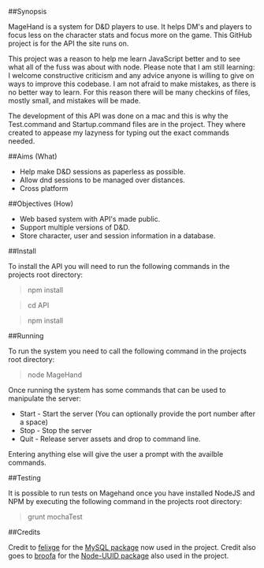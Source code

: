 ##Synopsis

MageHand is a system for D&amp;D players to use. It helps DM's and players to focus less on the character stats and focus more on the game.
This GitHub project is for the API the site runs on.

This project was a reason to help me learn JavaScript better and to see what all of the fuss was about with node.
Please note that I am still learning: I welcome constructive criticism and any advice anyone is willing to give on ways to improve this codebase.
I am not afraid to make mistakes, as there is no better way to learn. For this reason there will be many checkins of files, mostly small, and mistakes will be made.

The development of this API was done on a mac and this is why the Test.command and Startup.command files are in the project. They where created to appease my lazyness for typing out the exact commands needed.

##Aims (What)

* Help make D&amp;D sessions as paperless as possible.
* Allow dnd sessions to be managed over distances.
* Cross platform

##Objectives (How)

* Web based system with API's made public.
* Support multiple versions of D&amp;D.
* Store character, user and session information in a database.

##Install

To install the API you will need to run the following commands in the projects root directory:

> npm install

> cd API

> npm install

##Running

To run the system you need to call the following command in the projects root directory:

> node MageHand

Once running the system has some commands that can be used to manipulate the server:

* Start - Start the server (You can optionally provide the port number after a space)
* Stop - Stop the server
* Quit - Release server assets and drop to command line.

Entering anything else will give the user a prompt with the availble commands.

##Testing

It is possible to run tests on Magehand once you have installed NodeJS and NPM by executing the following command in the projects root directory:

> grunt mochaTest

##Credits

Credit to [felixge](https://github.com/felixge) for the [MySQL package](https://github.com/felixge/node-mysql) now used in the project.
Credit also goes to [broofa](https://github.com/broofa) for the [Node-UUID package](https://github.com/broofa/node-uuid) also used in the project.
